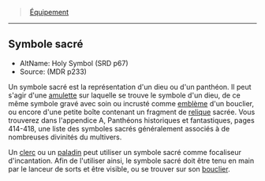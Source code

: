 ﻿---
!GenericItem
Name: Symbole sacré
AltName: Holy Symbol (SRD p67)
Source: (MDR p233)
Id: equipment_properties_hd.md#symbole-sacré
ParentLink: equipment_properties_hd.md#Équipement
ParentName: Équipement
NameLevel: 2
Attributes: {}
---
> [Équipement](hd_equipment_properties.md)

---

## Symbole sacré

- AltName: Holy Symbol (SRD p67)
- Source: (MDR p233)

Un symbole sacré est la représentation d'un dieu ou d'un panthéon. Il peut s'agir d'une [amulette](hd_equipment_amulette.md) sur laquelle se trouve le symbole d'un dieu, de ce même symbole gravé avec soin ou incrusté comme [emblème](hd_equipment_embleme.md) d'un bouclier, ou encore d'une petite boîte contenant un fragment de [relique](hd_warlock_immortal_relique.md) sacrée. Vous trouverez dans l'appendice A, Panthéons historiques et fantastiques, pages 414-418, une liste des symboles sacrés généralement associés à de nombreuses divinités du multivers.

Un [clerc](hd_cleric.md) ou un [paladin](hd_paladin.md) peut utiliser un symbole sacré comme focaliseur d'incantation. Afin de l'utiliser ainsi, le symbole sacré doit être tenu en main par le lanceur de sorts et être visible, ou se trouver sur son [bouclier](hd_equipment_bouclier.md).

